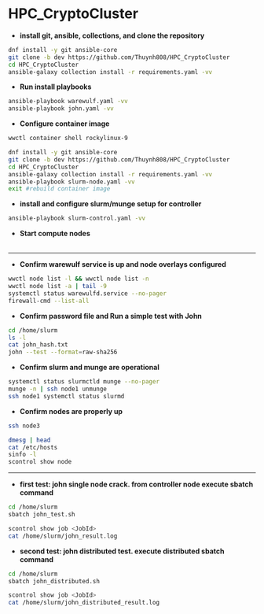 # HPC_CryptoCluster


- **install git, ansible, collections, and clone the repository**
```bash
dnf install -y git ansible-core
git clone -b dev https://github.com/Thuynh808/HPC_CryptoCluster
cd HPC_CryptoCluster
ansible-galaxy collection install -r requirements.yaml -vv
```
- **Run install playbooks**
```bash
ansible-playbook warewulf.yaml -vv
ansible-playbook john.yaml -vv
```
- **Configure container image**
```bash
wwctl container shell rockylinux-9
```
```bash
dnf install -y git ansible-core
git clone -b dev https://github.com/Thuynh808/HPC_CryptoCluster
cd HPC_CryptoCluster
ansible-galaxy collection install -r requirements.yaml -vv
ansible-playbook slurm-node.yaml -vv
exit #rebuild container image
```
- **install and configure slurm/munge setup for controller**
```bash
ansible-playbook slurm-control.yaml -vv
```
- **Start compute nodes**
<br><br>




















---

- **Confirm warewulf service is up and node overlays configured**
```bash
wwctl node list -l && wwctl node list -n
wwctl node list -a | tail -9
systemctl status warewulfd.service --no-pager
firewall-cmd --list-all
```

- **Confirm password file and Run a simple test with John**
```bash
cd /home/slurm
ls -l
cat john_hash.txt
john --test --format=raw-sha256
```

- **Confirm slurm and munge are operational**
```bash
systemctl status slurmctld munge --no-pager
munge -n | ssh node1 unmunge
ssh node1 systemctl status slurmd
```

- **Confirm nodes are properly up**
```bash
ssh node3
```
```bash
dmesg | head
cat /etc/hosts
sinfo -l
scontrol show node
```
---

- **first test: john single node crack. from controller node execute sbatch command**
```bash
cd /home/slurm
sbatch john_test.sh
```
```bash
scontrol show job <JobId>
cat /home/slurm/john_result.log
```

- **second test: john distributed test.  execute distributed sbatch command**
```bash
cd /home/slurm
sbatch john_distributed.sh
```
```bash
scontrol show job <JobId>
cat /home/slurm/john_distributed_result.log
```


